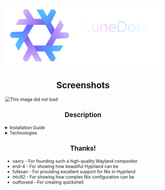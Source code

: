 ![This image did not load](./.github/assets/screenshot/LuneDots.png)

<div align="center">
    <h1>Screenshots</h1>
    <h4></h4>
</div>

![This image did not load](./.github/assets/screenshot/pictures.png)

<div align="center">
    <h2>Description</h2>
    <h4></h4>
</div>

<details>
<summary>Installation Guide</summary>

1. **Identify the target disk**:

   ```bash
   lsblk
   ```

   Note the disk (e.g., `/dev/nvme0n1`). Double-check to avoid data loss.

2. **Obtain a disko layout**:
   Clone a repository with a `disko.nix` file or create your own:

   ```bash
   git clone https://github.com/LinuxFamily/LuneDots
   ```

   Ensure `disko.nix` matches your disk and partition needs.

3. **Format the disk**:
   Run `disko` to partition and format the disk (this erases all data):

   ```bash
   sudo nix run github:nix-community/disko -- --mode disko ./LuneDots/disko.nix --arg device '"/dev/nvme0n1"'
   ```

4. **Generate hardware configuration**:
   Create a `hardware-configuration.nix` file:

   ```bash
   sudo nixos-generate-config --no-filesystems --root .
   ```

5. **Set up host configuration**:
   Copy the generated file to your host directory:

   ```bash
   cp ./etc/nixos/hardware-configuration.nix ./LuneDots/hosts/io/
   ```

6. **Install NixOS**:
   Install the system to `/mnt` using the flake:

   ```bash
   nixos-install --root /mnt --flake ./LuneDots
   ```

   Set a root password with `passwd` or configure SSH keys if prompted.

7. **Reboot**:
   Unmount filesystems and reboot:
   ```bash
   umount -R /mnt
   reboot
   ```
   </details>

<details>
<summary>Technologies</summary>

- **Hyprland**: Dynamic tiling Wayland compositor that looks great.
  [github.com/hypwm/hyprland](https://github.com/hypwm/hyprland)
- **Hyprpaper**: Wallpaper tool for Hyprland.
  [github.com/hyprwm/hyprpaper](https://github.com/hyprwm/hyprpaper)
- **Hyprlock**: Hyprland's simple, yet multi-threaded and GPU-accelerated screen locking utility.
  [github.com/hyprwm/hyprlock](https://github.com/hyprwm/hyprlock)
- **Hyprcontrib**: grimblast - A Hyprland version of Grimshot.
  [github.com/hyprwm/contrib](https://github.com/hyprwm/contrib)
- **Quickshell**: Universal bar for C++ and Qt6.
  [github.com/quickshell-mirror/quickshell](https://github.com/quickshell-mirror/quickshell)
- **Foot**: Fast wayland terminal with xterm support.
  [codeberg.org/dnkl/foot](https://codeberg.org/dnkl/foot)
- **Zen-Browser**: Firefox fork for a nicer browsing experience.
  [github.com/zen-browser/desktop](https://github.com/zen-browser/desktop)

  </details>
<div align="center">
    <h2> Thanks! </h2>
    <h4></h4>
</div>

* vaxry - For founding such a high-quality Wayland compositor
* end-4 - For showing how beautiful Hyprland can be
* fufexan - For providing excellent support for Nix in Hyprland
* mic92 - For showing how complex Nix configuration can be
* outfoxxed - For creating quickshell
